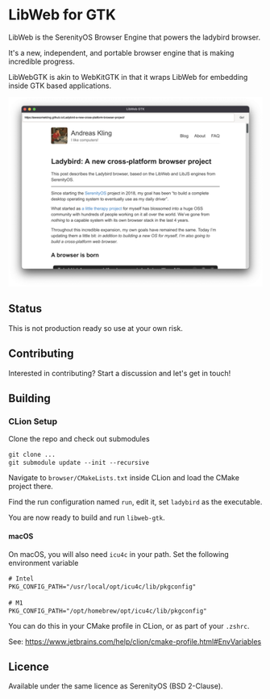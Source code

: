 # LibWeb for GTK
LibWeb is the SerenityOS Browser Engine that powers the ladybird browser.

It's a new, independent, and portable browser engine that is making incredible progress.

LibWebGTK is akin to WebKitGTK in that it wraps LibWeb for embedding inside GTK based applications.

![A screenshot of the LibWebGTK sample browser on the Ladybird Browser announcement blog post](screenshot.png)

## Status
This is not production ready so use at your own risk.

## Contributing
Interested in contributing? Start a discussion and let's get in touch!

## Building
### CLion Setup
Clone the repo and check out submodules
```
git clone ...
git submodule update --init --recursive
```

Navigate to `browser/CMakeLists.txt` inside CLion and load the CMake project there.

Find the run configuration named `run`, edit it, set `ladybird` as the executable.

You are now ready to build and run `libweb-gtk`.

#### macOS
On macOS, you will also need `icu4c` in your path. Set the following environment variable

```
# Intel
PKG_CONFIG_PATH="/usr/local/opt/icu4c/lib/pkgconfig"

# M1
PKG_CONFIG_PATH="/opt/homebrew/opt/icu4c/lib/pkgconfig"
```

You can do this in your CMake profile in CLion, or as part of your `.zshrc`.

See: https://www.jetbrains.com/help/clion/cmake-profile.html#EnvVariables

## Licence
Available under the same licence as SerenityOS (BSD 2-Clause).